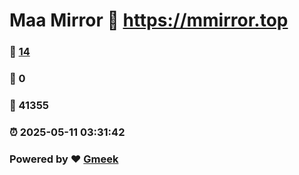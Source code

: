# Maa Mirror :link: https://mmirror.top 
### :page_facing_up: [14](https://mmirror.top/tag.html) 
### :speech_balloon: 0 
### :hibiscus: 41355 
### :alarm_clock: 2025-05-11 03:31:42 
### Powered by :heart: [Gmeek](https://github.com/Meekdai/Gmeek)

